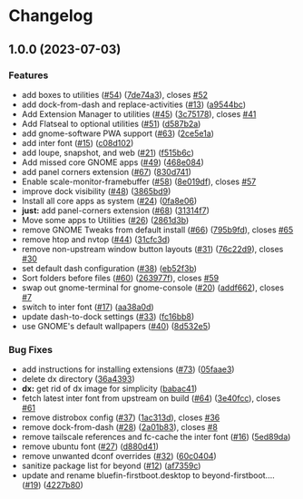 # Changelog

## 1.0.0 (2023-07-03)


### Features

* add boxes to utilities ([#54](https://github.com/ublue-os/beyond/issues/54)) ([7de74a3](https://github.com/ublue-os/beyond/commit/7de74a3237252a17ede825eaa86f268860515c03)), closes [#52](https://github.com/ublue-os/beyond/issues/52)
* add dock-from-dash and replace-activities ([#13](https://github.com/ublue-os/beyond/issues/13)) ([a9544bc](https://github.com/ublue-os/beyond/commit/a9544bc03453a30095237a5056291ba0802b2efe))
* Add Extension Manager to utilities ([#45](https://github.com/ublue-os/beyond/issues/45)) ([3c75178](https://github.com/ublue-os/beyond/commit/3c751783eff9de5e4b82e6dd11d470ed7a7c29df)), closes [#41](https://github.com/ublue-os/beyond/issues/41)
* Add Flatseal to optional utilities ([#51](https://github.com/ublue-os/beyond/issues/51)) ([d587b2a](https://github.com/ublue-os/beyond/commit/d587b2a3a4439f85172dc45b0b6fa2375a24a370))
* add gnome-software PWA support ([#63](https://github.com/ublue-os/beyond/issues/63)) ([2ce5e1a](https://github.com/ublue-os/beyond/commit/2ce5e1aebeba082fa6e9982b569ddd0c3f857861))
* add inter font ([#15](https://github.com/ublue-os/beyond/issues/15)) ([c08d102](https://github.com/ublue-os/beyond/commit/c08d102c6a97d1e2162a60b1d33473e3a687432c))
* add loupe, snapshot, and web ([#21](https://github.com/ublue-os/beyond/issues/21)) ([f515b6c](https://github.com/ublue-os/beyond/commit/f515b6cc2b8a95e8b035a45d9ccec124601570f9))
* Add missed core GNOME apps ([#49](https://github.com/ublue-os/beyond/issues/49)) ([468e084](https://github.com/ublue-os/beyond/commit/468e0847aec29f6192415a57776c8c62c9a7b794))
* add panel corners extension ([#67](https://github.com/ublue-os/beyond/issues/67)) ([830d741](https://github.com/ublue-os/beyond/commit/830d74148a570e436c05ba876f0802e9ead23e88))
* Enable scale-monitor-framebuffer ([#58](https://github.com/ublue-os/beyond/issues/58)) ([8e019df](https://github.com/ublue-os/beyond/commit/8e019df0db24a1e1fd235e835b3ebb33f0a07880)), closes [#57](https://github.com/ublue-os/beyond/issues/57)
* improve dock visibility ([#48](https://github.com/ublue-os/beyond/issues/48)) ([3865bd9](https://github.com/ublue-os/beyond/commit/3865bd9e046a6134e3a761d9c381652e2ab0b94b))
* Install all core apps as system ([#24](https://github.com/ublue-os/beyond/issues/24)) ([0fa8e06](https://github.com/ublue-os/beyond/commit/0fa8e06c46051c610ac3fa78a95ddaeec3e47c6b))
* **just:** add panel-corners extension ([#68](https://github.com/ublue-os/beyond/issues/68)) ([31314f7](https://github.com/ublue-os/beyond/commit/31314f72ca3bb2e39fdac0b9841e4731cee5ea9b))
* Move some apps to Utilities ([#26](https://github.com/ublue-os/beyond/issues/26)) ([2861d3b](https://github.com/ublue-os/beyond/commit/2861d3b68d7984daf45112bc25b704379abd4a47))
* remove GNOME Tweaks from default install ([#66](https://github.com/ublue-os/beyond/issues/66)) ([795b9fd](https://github.com/ublue-os/beyond/commit/795b9fd140d9e01ace7e310821d41106500e4954)), closes [#65](https://github.com/ublue-os/beyond/issues/65)
* remove htop and nvtop ([#44](https://github.com/ublue-os/beyond/issues/44)) ([31cfc3d](https://github.com/ublue-os/beyond/commit/31cfc3d6e65602e79f819d26d4369e2338e81c2c))
* remove non-upstream window button layouts ([#31](https://github.com/ublue-os/beyond/issues/31)) ([76c22d9](https://github.com/ublue-os/beyond/commit/76c22d9c8e3329912053fff47c2ea6062e9fb0fa)), closes [#30](https://github.com/ublue-os/beyond/issues/30)
* set default dash configuration ([#38](https://github.com/ublue-os/beyond/issues/38)) ([eb52f3b](https://github.com/ublue-os/beyond/commit/eb52f3bb5ab8163c29c81d9a504df843aa2d5921))
* Sort folders before files ([#60](https://github.com/ublue-os/beyond/issues/60)) ([263977f](https://github.com/ublue-os/beyond/commit/263977fd28f44871538b9d8f4f6264067d5b273e)), closes [#59](https://github.com/ublue-os/beyond/issues/59)
* swap out gnome-terminal for gnome-console ([#20](https://github.com/ublue-os/beyond/issues/20)) ([addf662](https://github.com/ublue-os/beyond/commit/addf662ff3423d51cd20ffade01ccd1c87a7d0cc)), closes [#7](https://github.com/ublue-os/beyond/issues/7)
* switch to inter font ([#17](https://github.com/ublue-os/beyond/issues/17)) ([aa38a0d](https://github.com/ublue-os/beyond/commit/aa38a0d5cdf15e63e44ad01f9ca747d7be307676))
* update dash-to-dock settings ([#33](https://github.com/ublue-os/beyond/issues/33)) ([fc16bb8](https://github.com/ublue-os/beyond/commit/fc16bb825dc266539f2747e11fd9f133513efd8f))
* use GNOME's default wallpapers ([#40](https://github.com/ublue-os/beyond/issues/40)) ([8d532e5](https://github.com/ublue-os/beyond/commit/8d532e53132d8df7cc23dd6c8af6fac46f7cc54c))


### Bug Fixes

* add instructions for installing extensions ([#73](https://github.com/ublue-os/beyond/issues/73)) ([05faae3](https://github.com/ublue-os/beyond/commit/05faae34de1f0d5a25d652e67e5a606129c03b59))
* delete dx directory ([36a4393](https://github.com/ublue-os/beyond/commit/36a43935fa5141cdcf56d3b73c08fd4dd9b87908))
* **dx:** get rid of dx image for simplicity ([babac41](https://github.com/ublue-os/beyond/commit/babac41b4aae9a91f81ddef2ecae2541e9727fbf))
* fetch latest inter font from upstream on build ([#64](https://github.com/ublue-os/beyond/issues/64)) ([3e40fcc](https://github.com/ublue-os/beyond/commit/3e40fccbd24d2b83c76b8f619d17e9688913c979)), closes [#61](https://github.com/ublue-os/beyond/issues/61)
* remove distrobox config ([#37](https://github.com/ublue-os/beyond/issues/37)) ([1ac313d](https://github.com/ublue-os/beyond/commit/1ac313d2f27c7fa65dfdfb9d923977e99b296ba7)), closes [#36](https://github.com/ublue-os/beyond/issues/36)
* remove dock-from-dash ([#28](https://github.com/ublue-os/beyond/issues/28)) ([2a01b83](https://github.com/ublue-os/beyond/commit/2a01b834077b88a5ec56de9a55db45078e42900f)), closes [#8](https://github.com/ublue-os/beyond/issues/8)
* remove tailscale references and fc-cache the inter font ([#16](https://github.com/ublue-os/beyond/issues/16)) ([5ed89da](https://github.com/ublue-os/beyond/commit/5ed89dad9c6c9aff310b6bb828a4a3e2c1b98622))
* remove ubuntu font ([#27](https://github.com/ublue-os/beyond/issues/27)) ([d880d41](https://github.com/ublue-os/beyond/commit/d880d41113997934b7b4155cff92a4c3b79a255f))
* remove unwanted dconf overrides ([#32](https://github.com/ublue-os/beyond/issues/32)) ([60c0404](https://github.com/ublue-os/beyond/commit/60c04049a6ee15282c42c6c7af6a12e63695b433))
* sanitize package list for beyond ([#12](https://github.com/ublue-os/beyond/issues/12)) ([af7359c](https://github.com/ublue-os/beyond/commit/af7359cc8626ba70272375a3fa37f03318000978))
* update and rename bluefin-firstboot.desktop to beyond-firstboot.… ([#19](https://github.com/ublue-os/beyond/issues/19)) ([4227b80](https://github.com/ublue-os/beyond/commit/4227b802745e20e0b63f9bd358182a50138f2ab8))
